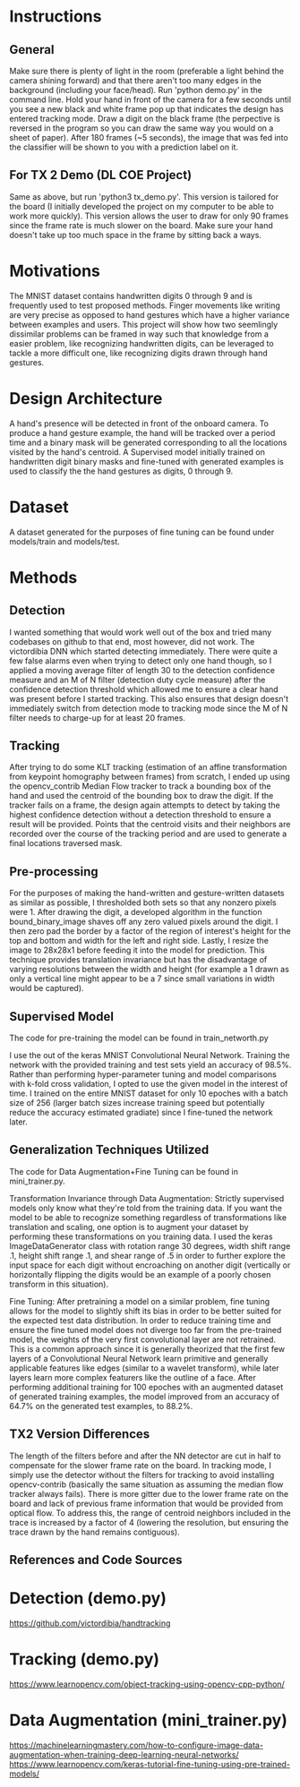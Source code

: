 # Instructions
## General
Make sure there is plenty of light in the room (preferable a light behind the camera shining forward) and that there aren't too many edges in the background (including your face/head). Run 'python demo.py' in the command line. Hold your hand in front of the camera for a few seconds until you see a new black and white frame pop up that indicates the design has entered tracking mode. Draw a digit on the black frame (the perpective is reversed in the program so you can draw the same way you would on a sheet of paper). After 180 frames (~5 seconds), the image that was fed into the classifier will be shown to you with a prediction label on it.

## For TX 2 Demo (DL COE Project)
Same as above, but run 'python3 tx_demo.py'. This version is tailored for the board (I initially developed the project on my computer to be able to work more quickly). This version allows the user to draw for only 90 frames since the frame rate is much slower on the board. Make sure your hand doesn't take up too much space in the frame by sitting back a ways. 

# Motivations
The MNIST dataset contains handwritten digits 0 through 9 and is frequently used to test proposed methods. Finger movements like writing are very precise as opposed to hand gestures which have a higher variance between examples and users. This project will show how two seemlingly dissimilar problems can be framed in way such that knowledge from a easier problem, like recognizing handwritten digits, can be leveraged to tackle a more difficult one, like recognizing digits drawn through hand gestures.

# Design Architecture
A hand's presence will be detected in front of the onboard camera. To produce a hand gesture example, the hand will be tracked over a period time and a binary mask will be generated corresponding to all the locations visited by the hand's centroid. A Supervised model initially trained on handwritten digit binary masks and fine-tuned with generated examples is used to classify the the hand gestures as digits, 0 through 9.

# Dataset
A dataset generated for the purposes of fine tuning can be found under models/train and models/test.

# Methods
## Detection
I wanted something that would work well out of the box and tried many codebases on github to that end, most however, did not work. The victordibia DNN which started detecting immediately. There were quite a few false alarms even when trying to detect only one hand though, so I applied a moving average filter of length 30 to the detection confidence measure and an M of N filter (detection duty cycle measure) after the confidence detection threshold which allowed me to ensure a clear hand was present before I started tracking. This also ensures that design doesn't immediately switch from detection mode to tracking mode since the M of N filter needs to charge-up for at least 20 frames.

## Tracking
After trying to do some KLT tracking (estimation of an affine transformation from keypoint homography between frames) from scratch, I ended up using the opencv_contrib Median Flow tracker to track a bounding box of the hand and used the centroid of the bounding box to draw the digit. If the tracker fails on a frame, the design again attempts to detect by taking the highest confidence detection without a detection threshold to ensure a result will be provided. Points that the centroid visits and their neighbors are recorded over the course of the tracking period and are used to generate a final locations traversed mask.

## Pre-processing
For the purposes of making the hand-written and gesture-written datasets as similar as possible, I thresholded both sets so that any nonzero pixels were 1. After drawing the digit, a developed algorithm in the function bound_binary_image shaves off any zero valued pixels around the digit. I then zero pad the border by a factor of the region of interest's height for the top and bottom and width for the left and right side. Lastly, I resize the image to 28x28x1 before feeding it into the model for prediction. This technique provides translation invariance but has the disadvantage of varying resolutions between the width and height (for example a 1 drawn as only a vertical line might appear to be a 7 since small variations in width would be captured).

## Supervised Model
The code for pre-training the model can be found in train_networth.py

I use the out of the keras MNIST Convolutional Neural Network. Training the network with the provided training and test sets yield an accuracy of 98.5%. Rather than performing hyper-parameter tuning and model comparisons with k-fold cross validation, I opted to use the given model in the interest of time. I trained on the entire MNIST dataset for only 10 epoches with a batch size of 256 (larger batch sizes increase training speed but potentially reduce the accuracy estimated gradiate) since I fine-tuned the network later. 

## Generalization Techniques Utilized
The code for Data Augmentation+Fine Tuning can be found in mini_trainer.py.

Transformation Invariance through Data Augmentation: Strictly supervised models only know what they're told from the training data. If you want the model to be able to recognize something regardless of transformations like translation and scaling, one option is to augment your dataset by performing these transformations on you training data. I used the keras ImageDataGenerator class with rotation range 30 degrees, width shift range .1, height shift range .1, and shear range of .5 in order to further explore the input space for each digit without encroaching on another digit (vertically or horizontally flipping the digits would be an example of a poorly chosen transform in this situation).

Fine Tuning: After pretraining a model on a similar problem, fine tuning allows for the model to slightly shift its bias in order to be better suited for the expected test data distribution. In order to reduce training time and ensure the fine tuned model does not diverge too far from the pre-trained model, the weights of the very first convolutional layer are not retrained. This is a common approach since it is generally theorized that the first few layers of a Convolutional Neural Network learn primitive and generally applicable features like edges (similar to a wavelet transform), while later layers learn more complex featurers like the outline of a face. After performing additional training for 100 epoches with an augmented dataset of generated training examples, the model improved from an accuracy of 64.7% on the generated test examples, to 88.2%.

## TX2 Version Differences
The length of the filters before and after the NN detector are cut in half to compensate for the slower frame rate on the board. In tracking mode, I simply use the detector without the filters for tracking to avoid installing opencv-contrib (basically the same situation as assuming the median flow tracker always fails). There is more gitter due to the lower frame rate on the board and lack of previous frame information that would be provided from optical flow. To address this, the range of centroid neighbors included in the trace is increased by a factor of 4 (lowering the resolution, but ensuring the trace drawn by the hand remains contiguous).

## References and Code Sources
# Detection (demo.py)
https://github.com/victordibia/handtracking
# Tracking (demo.py)
https://www.learnopencv.com/object-tracking-using-opencv-cpp-python/
# Data Augmentation (mini_trainer.py)
https://machinelearningmastery.com/how-to-configure-image-data-augmentation-when-training-deep-learning-neural-networks/
https://www.learnopencv.com/keras-tutorial-fine-tuning-using-pre-trained-models/

